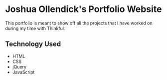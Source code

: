 # Joshua Ollendick's Portfolio Website

This portfolio is meant to show off all the projects that I have worked on during my time with Thinkful.

## Technology Used
  - HTML
  - CSS
  - jQuery
  - JavaScript
